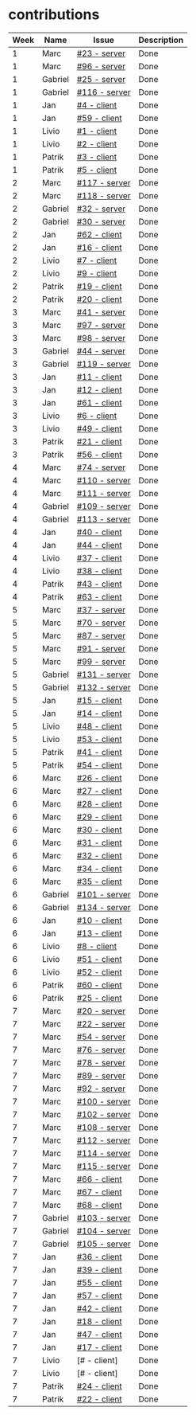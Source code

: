 # contributions

| Week | Name    | Issue         | Description |   
|------|---------|---------------|-------------|
| 1    | Marc    | [#23 - server](https://github.com/sopra-fs24-group-11/server/issues/23)  | Done        |
| 1    | Marc    | [#96 - server](https://github.com/sopra-fs24-group-11/server/issues/96)  | Done        |
| 1    | Gabriel | [#25 - server](https://github.com/sopra-fs24-group-11/server/issues/25)  | Done        |
| 1    | Gabriel | [#116 - server](https://github.com/sopra-fs24-group-11/server/issues/116) | Done        |
| 1    | Jan     | [#4 - client](https://github.com/sopra-fs24-group-11/client/issues/4)   | Done        |
| 1    | Jan     | [#59 - client](https://github.com/sopra-fs24-group-11/client/issues/59)   | Done        |
| 1    | Livio   | [#1 - client](https://github.com/sopra-fs24-group-11/client/issues/1)   | Done        |
| 1    | Livio   | [#2 - client](https://github.com/sopra-fs24-group-11/client/issues/2)   | Done        |
| 1    | Patrik  | [#3 - client](https://github.com/sopra-fs24-group-11/client/issues/3)   | Done        |
| 1    | Patrik  | [#5 - client](https://github.com/sopra-fs24-group-11/client/issues/5)   | Done        |
| 2    | Marc    | [#117 - server](https://github.com/sopra-fs24-group-11/server/issues/117) | Done        |
| 2    | Marc    | [#118 - server](https://github.com/sopra-fs24-group-11/server/issues/118) | Done        |
| 2    | Gabriel | [#32 - server](https://github.com/sopra-fs24-group-11/server/issues/32)  | Done        |
| 2    | Gabriel | [#30 - server](https://github.com/sopra-fs24-group-11/server/issues/30)  | Done        |
| 2    | Jan     | [#62 - client](https://github.com/sopra-fs24-group-11/client/issues/62)  | Done        |
| 2    | Jan     | [#16 - client](https://github.com/sopra-fs24-group-11/client/issues/16)  | Done        |
| 2    | Livio   | [#7 - client](https://github.com/sopra-fs24-group-11/client/issues/7)   | Done        |
| 2    | Livio   | [#9 - client](https://github.com/sopra-fs24-group-11/client/issues/9)   | Done        |
| 2    | Patrik  | [#19 - client](https://github.com/sopra-fs24-group-11/client/issues/19)  | Done        |
| 2    | Patrik  | [#20 - client](https://github.com/sopra-fs24-group-11/client/issues/20)  | Done        |
| 3    | Marc    | [#41 - server](https://github.com/sopra-fs24-group-11/server/issues/41)  | Done        |
| 3    | Marc    | [#97 - server](https://github.com/sopra-fs24-group-11/server/issues/97)  | Done        |
| 3    | Marc    | [#98 - server](https://github.com/sopra-fs24-group-11/server/issues/98)  | Done        |
| 3    | Gabriel | [#44 - server](https://github.com/sopra-fs24-group-11/server/issues/44)  | Done        |
| 3    | Gabriel | [#119 - server](https://github.com/sopra-fs24-group-11/server/issues/119) | Done        |
| 3    | Jan     | [#11 - client](https://github.com/sopra-fs24-group-11/client/issues/11)  | Done        |
| 3    | Jan     | [#12 - client](https://github.com/sopra-fs24-group-11/client/issues/12)  | Done        |
| 3    | Jan     | [#61 - client](https://github.com/sopra-fs24-group-11/client/issues/61)  | Done        |
| 3    | Livio   | [#6 - client](https://github.com/sopra-fs24-group-11/client/issues/6)   | Done        | 
| 3    | Livio   | [#49 - client](https://github.com/sopra-fs24-group-11/client/issues/49)  | Done        |
| 3    | Patrik  | [#21 - client](https://github.com/sopra-fs24-group-11/client/issues/21)  | Done        |
| 3    | Patrik  | [#56 - client](https://github.com/sopra-fs24-group-11/client/issues/56)  | Done        |
| 4    | Marc    | [#74 - server](https://github.com/sopra-fs24-group-11/server/issues/74)  | Done        |
| 4    | Marc    | [#110 - server](https://github.com/sopra-fs24-group-11/server/issues/110) | Done        |
| 4    | Marc    | [#111 - server](https://github.com/sopra-fs24-group-11/server/issues/111) | Done        |
| 4    | Gabriel | [#109 - server](https://github.com/sopra-fs24-group-11/server/issues/109) | Done        |
| 4    | Gabriel | [#113 - server](https://github.com/sopra-fs24-group-11/server/issues/113) | Done        |
| 4    | Jan     | [#40 - client](https://github.com/sopra-fs24-group-11/client/issues/40)  | Done        |
| 4    | Jan     | [#44 - client](https://github.com/sopra-fs24-group-11/client/issues/44)  | Done        |
| 4    | Livio   | [#37 - client](https://github.com/sopra-fs24-group-11/client/issues/37)  | Done        |
| 4    | Livio   | [#38 - client](https://github.com/sopra-fs24-group-11/client/issues/38)  | Done        |
| 4    | Patrik  | [#43 - client](https://github.com/sopra-fs24-group-11/client/issues/43)  | Done        |
| 4    | Patrik  | [#63 - client](https://github.com/sopra-fs24-group-11/client/issues/63)  | Done        |
| 5    | Marc    | [#37 - server](https://github.com/sopra-fs24-group-11/server/issues/37)  | Done        |
| 5    | Marc    | [#70 - server](https://github.com/sopra-fs24-group-11/server/issues/70)  | Done        |
| 5    | Marc    | [#87 - server](https://github.com/sopra-fs24-group-11/server/issues/87)  | Done        |
| 5    | Marc    | [#91 - server](https://github.com/sopra-fs24-group-11/server/issues/91)  | Done        |
| 5    | Marc    | [#99 - server](https://github.com/sopra-fs24-group-11/server/issues/99)  | Done        |
| 5    | Gabriel | [#131 - server](https://github.com/sopra-fs24-group-11/server/issues/131) | Done        |
| 5    | Gabriel | [#132 - server](https://github.com/sopra-fs24-group-11/server/issues/132) | Done        |
| 5    | Jan     | [#15 - client](https://github.com/sopra-fs24-group-11/client/issues/15)  | Done        |
| 5    | Jan     | [#14 - client](https://github.com/sopra-fs24-group-11/client/issues/14)  | Done        |
| 5    | Livio   | [#48 - client](https://github.com/sopra-fs24-group-11/client/issues/48)  | Done        |
| 5    | Livio   | [#53 - client](https://github.com/sopra-fs24-group-11/client/issues/53)  | Done        |
| 5    | Patrik  | [#41 - client](https://github.com/sopra-fs24-group-11/client/issues/41)  | Done        |
| 5    | Patrik  | [#54 - client](https://github.com/sopra-fs24-group-11/client/issues/54)  | Done        |
| 6    | Marc    | [#26 - client](https://github.com/sopra-fs24-group-11/client/issues/26)  | Done        |
| 6    | Marc    | [#27 - client](https://github.com/sopra-fs24-group-11/client/issues/27)  | Done        |
| 6    | Marc    | [#28 - client](https://github.com/sopra-fs24-group-11/client/issues/28)  | Done        |
| 6    | Marc    | [#29 - client](https://github.com/sopra-fs24-group-11/client/issues/29)  | Done        |
| 6    | Marc    | [#30 - client](https://github.com/sopra-fs24-group-11/client/issues/30)  | Done        |
| 6    | Marc    | [#31 - client](https://github.com/sopra-fs24-group-11/client/issues/31)  | Done        |
| 6    | Marc    | [#32 - client](https://github.com/sopra-fs24-group-11/client/issues/32)  | Done        |
| 6    | Marc    | [#34 - client](https://github.com/sopra-fs24-group-11/client/issues/34)  | Done        |
| 6    | Marc    | [#35 - client](https://github.com/sopra-fs24-group-11/client/issues/35)  | Done        |
| 6    | Gabriel | [#101 - server](https://github.com/sopra-fs24-group-11/server/issues/101) | Done       |
| 6    | Gabriel | [#134 - server](https://github.com/sopra-fs24-group-11/server/issues/134) | Done       |
| 6    | Jan     | [#10 - client](https://github.com/sopra-fs24-group-11/client/issues/10)  | Done        |
| 6    | Jan     | [#13 - client](https://github.com/sopra-fs24-group-11/client/issues/13)  | Done        |
| 6    | Livio   | [#8 - client](https://github.com/sopra-fs24-group-11/client/issues/8)   | Done         |
| 6    | Livio   | [#51 - client](https://github.com/sopra-fs24-group-11/client/issues/51)  | Done        |
| 6    | Livio   | [#52 - client](https://github.com/sopra-fs24-group-11/client/issues/52)  | Done        |
| 6    | Patrik  | [#60 - client](https://github.com/sopra-fs24-group-11/client/issues/60)  | Done        |
| 6    | Patrik  | [#25 - client](https://github.com/sopra-fs24-group-11/client/issues/25)  | Done        |
| 7    | Marc    | [#20 - server](https://github.com/sopra-fs24-group-11/server/issues/20)  | Done        |
| 7    | Marc    | [#22 - server](https://github.com/sopra-fs24-group-11/server/issues/22)  | Done        |
| 7    | Marc    | [#54 - server](https://github.com/sopra-fs24-group-11/server/issues/54)  | Done        |
| 7    | Marc    | [#76 - server](https://github.com/sopra-fs24-group-11/server/issues/76)  | Done        |
| 7    | Marc    | [#78 - server](https://github.com/sopra-fs24-group-11/server/issues/78)  | Done        |
| 7    | Marc    | [#89 - server](https://github.com/sopra-fs24-group-11/server/issues/89)  | Done        |
| 7    | Marc    | [#92 - server](https://github.com/sopra-fs24-group-11/server/issues/92)  | Done        |
| 7    | Marc    | [#100 - server](https://github.com/sopra-fs24-group-11/server/issues/100) | Done       |
| 7    | Marc    | [#102 - server](https://github.com/sopra-fs24-group-11/server/issues/102) | Done       |
| 7    | Marc    | [#108 - server](https://github.com/sopra-fs24-group-11/server/issues/108) | Done       |
| 7    | Marc    | [#112 - server](https://github.com/sopra-fs24-group-11/server/issues/112) | Done       |
| 7    | Marc    | [#114 - server](https://github.com/sopra-fs24-group-11/server/issues/114) | Done       |
| 7    | Marc    | [#115 - server](https://github.com/sopra-fs24-group-11/server/issues/115) | Done       |
| 7    | Marc    | [#66 - client](https://github.com/sopra-fs24-group-11/client/issues/66) | Done         |
| 7    | Marc    | [#67 - client](https://github.com/sopra-fs24-group-11/client/issues/67) | Done         |
| 7    | Marc    | [#68 - client](https://github.com/sopra-fs24-group-11/client/issues/68) | Done         |
| 7    | Gabriel | [#103 - server](https://github.com/sopra-fs24-group-11/server/issues/103) | Done       |
| 7    | Gabriel | [#104 - server](https://github.com/sopra-fs24-group-11/server/issues/104) | Done       |
| 7    | Gabriel | [#105 - server](https://github.com/sopra-fs24-group-11/server/issues/105) | Done       |
| 7    | Jan     | [#36 - client](https://github.com/sopra-fs24-group-11/client/issues/36)  | Done        |
| 7    | Jan     | [#39 - client](https://github.com/sopra-fs24-group-11/client/issues/39)  | Done        |
| 7    | Jan     | [#55 - client](https://github.com/sopra-fs24-group-11/client/issues/55)  | Done        |
| 7    | Jan     | [#57 - client](https://github.com/sopra-fs24-group-11/client/issues/57)  | Done        |
| 7    | Jan     | [#42 - client](https://github.com/sopra-fs24-group-11/client/issues/42)  | Done        |
| 7    | Jan     | [#18 - client](https://github.com/sopra-fs24-group-11/client/issues/18)  | Done        |
| 7    | Jan     | [#47 - client](https://github.com/sopra-fs24-group-11/client/issues/47)  | Done        |
| 7    | Jan     | [#17 - client](https://github.com/sopra-fs24-group-11/client/issues/17)  | Done        |
| 7    | Livio   | [# - client]    | Done        |
| 7    | Livio   | [# - client]    | Done        |
| 7    | Patrik  | [#24 - client](https://github.com/sopra-fs24-group-11/client/issues/24)  | Done        |
| 7    | Patrik  | [#22 - client](https://github.com/sopra-fs24-group-11/client/issues/22)  | Done        |
